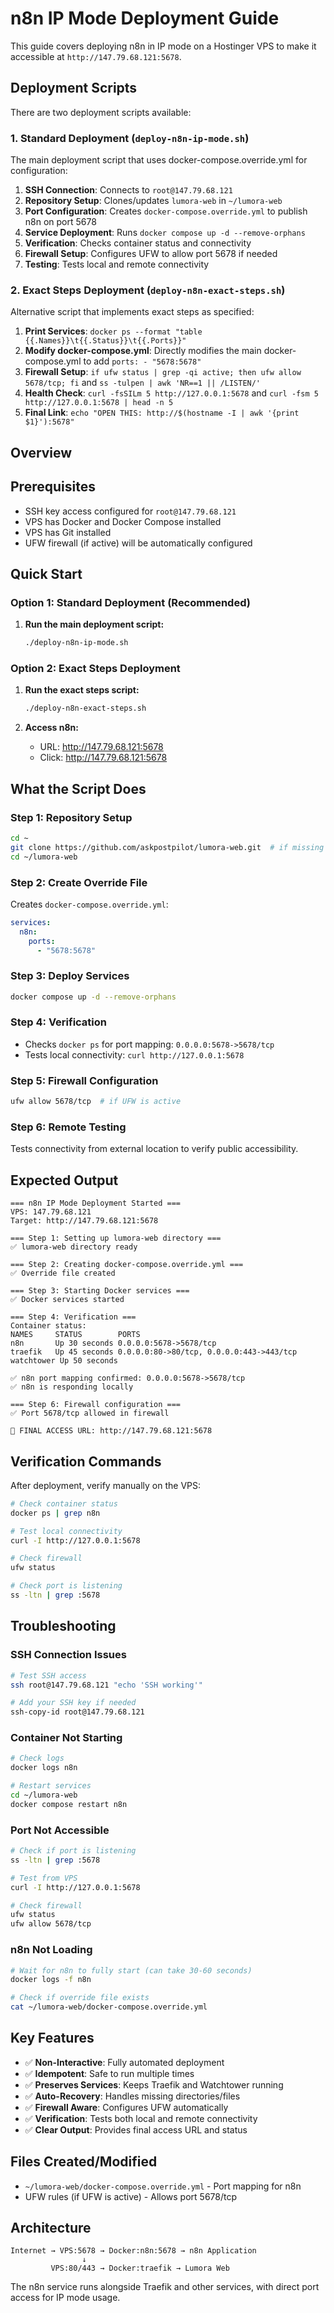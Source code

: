 # n8n IP Mode Deployment Guide

This guide covers deploying n8n in IP mode on a Hostinger VPS to make it accessible at `http://147.79.68.121:5678`.

## Deployment Scripts

There are two deployment scripts available:

### 1. Standard Deployment (`deploy-n8n-ip-mode.sh`)
The main deployment script that uses docker-compose.override.yml for configuration:

1. **SSH Connection**: Connects to `root@147.79.68.121`
2. **Repository Setup**: Clones/updates `lumora-web` in `~/lumora-web`  
3. **Port Configuration**: Creates `docker-compose.override.yml` to publish n8n on port 5678
4. **Service Deployment**: Runs `docker compose up -d --remove-orphans`
5. **Verification**: Checks container status and connectivity
6. **Firewall Setup**: Configures UFW to allow port 5678 if needed
7. **Testing**: Tests local and remote connectivity

### 2. Exact Steps Deployment (`deploy-n8n-exact-steps.sh`)
Alternative script that implements exact steps as specified:

1. **Print Services**: `docker ps --format "table {{.Names}}\t{{.Status}}\t{{.Ports}}"`
2. **Modify docker-compose.yml**: Directly modifies the main docker-compose.yml to add `ports: - "5678:5678"`
3. **Firewall Setup**: `if ufw status | grep -qi active; then ufw allow 5678/tcp; fi` and `ss -tulpen | awk 'NR==1 || /LISTEN/'`
4. **Health Check**: `curl -fsSILm 5 http://127.0.0.1:5678` and `curl -fsm 5 http://127.0.0.1:5678 | head -n 5`
5. **Final Link**: `echo "OPEN THIS: http://$(hostname -I | awk '{print $1}'):5678"`

## Overview

## Prerequisites

- SSH key access configured for `root@147.79.68.121`
- VPS has Docker and Docker Compose installed
- VPS has Git installed
- UFW firewall (if active) will be automatically configured

## Quick Start

### Option 1: Standard Deployment (Recommended)
1. **Run the main deployment script:**
   ```bash
   ./deploy-n8n-ip-mode.sh
   ```

### Option 2: Exact Steps Deployment
1. **Run the exact steps script:**
   ```bash
   ./deploy-n8n-exact-steps.sh
   ```

2. **Access n8n:**
   - URL: http://147.79.68.121:5678
   - Click: http://147.79.68.121:5678

## What the Script Does

### Step 1: Repository Setup
```bash
cd ~
git clone https://github.com/askpostpilot/lumora-web.git  # if missing
cd ~/lumora-web
```

### Step 2: Create Override File
Creates `docker-compose.override.yml`:
```yaml
services:
  n8n:
    ports:
      - "5678:5678"
```

### Step 3: Deploy Services
```bash
docker compose up -d --remove-orphans
```

### Step 4: Verification
- Checks `docker ps` for port mapping: `0.0.0.0:5678->5678/tcp`
- Tests local connectivity: `curl http://127.0.0.1:5678`

### Step 5: Firewall Configuration
```bash
ufw allow 5678/tcp  # if UFW is active
```

### Step 6: Remote Testing
Tests connectivity from external location to verify public accessibility.

## Expected Output

```
=== n8n IP Mode Deployment Started ===
VPS: 147.79.68.121
Target: http://147.79.68.121:5678

=== Step 1: Setting up lumora-web directory ===
✅ lumora-web directory ready

=== Step 2: Creating docker-compose.override.yml ===
✅ Override file created

=== Step 3: Starting Docker services ===
✅ Docker services started

=== Step 4: Verification ===
Container status:
NAMES     STATUS        PORTS
n8n       Up 30 seconds 0.0.0.0:5678->5678/tcp
traefik   Up 45 seconds 0.0.0.0:80->80/tcp, 0.0.0.0:443->443/tcp
watchtower Up 50 seconds

✅ n8n port mapping confirmed: 0.0.0.0:5678->5678/tcp
✅ n8n is responding locally

=== Step 6: Firewall configuration ===
✅ Port 5678/tcp allowed in firewall

🎯 FINAL ACCESS URL: http://147.79.68.121:5678
```

## Verification Commands

After deployment, verify manually on the VPS:

```bash
# Check container status
docker ps | grep n8n

# Test local connectivity  
curl -I http://127.0.0.1:5678

# Check firewall
ufw status

# Check port is listening
ss -ltn | grep :5678
```

## Troubleshooting

### SSH Connection Issues
```bash
# Test SSH access
ssh root@147.79.68.121 "echo 'SSH working'"

# Add your SSH key if needed
ssh-copy-id root@147.79.68.121
```

### Container Not Starting
```bash
# Check logs
docker logs n8n

# Restart services
cd ~/lumora-web
docker compose restart n8n
```

### Port Not Accessible
```bash
# Check if port is listening
ss -ltn | grep :5678

# Test from VPS
curl -I http://127.0.0.1:5678

# Check firewall
ufw status
ufw allow 5678/tcp
```

### n8n Not Loading
```bash
# Wait for n8n to fully start (can take 30-60 seconds)
docker logs -f n8n

# Check if override file exists
cat ~/lumora-web/docker-compose.override.yml
```

## Key Features

- ✅ **Non-Interactive**: Fully automated deployment
- ✅ **Idempotent**: Safe to run multiple times  
- ✅ **Preserves Services**: Keeps Traefik and Watchtower running
- ✅ **Auto-Recovery**: Handles missing directories/files
- ✅ **Firewall Aware**: Configures UFW automatically
- ✅ **Verification**: Tests both local and remote connectivity
- ✅ **Clear Output**: Provides final access URL and status

## Files Created/Modified

- `~/lumora-web/docker-compose.override.yml` - Port mapping for n8n
- UFW rules (if UFW is active) - Allows port 5678/tcp

## Architecture

```
Internet → VPS:5678 → Docker:n8n:5678 → n8n Application
                ↓
         VPS:80/443 → Docker:traefik → Lumora Web
```

The n8n service runs alongside Traefik and other services, with direct port access for IP mode usage.